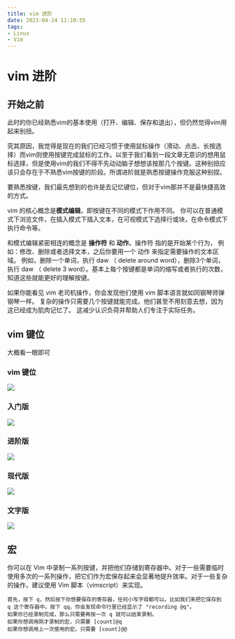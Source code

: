 ```yaml
---
title: vim 进阶
date: 2023-04-24 11:10:55
tags: 
- Linux
- Vim
---
```


# vim 进阶

## 开始之前

此时的你已经熟悉vim的基本使用（打开、编辑、保存和退出），但仍然觉得vim用起来别扭。

究其原因，我觉得是现在的我们已经习惯于使用鼠标操作（滑动、点击、长按选择）而vim则使用按键完成鼠标的工作。以至于我们看到一段文章无意识的想用鼠标选择，但是使用vim的我们不得不先动动脑子想想该按那几个按键。这种别扭应该只会存在于不熟悉vim按键的阶段。所谓进阶就是熟悉按键操作克服这种别捏。

要熟悉按键，我们最先想到的也许是去记忆键位，但对于vim那并不是最快捷高效的方式。

vim 的核心概念是**模式编辑**，即按键在不同的模式下作用不同。 你可以在普通模式下浏览文件，在插入模式下插入文本，在可视模式下选择行或块，在命令模式下执行命令等。

和模式编辑紧密相连的概念是 **操作符** 和 **动作**。操作符 指的是开始某个行为， 例如：修改、删除或者选择文本，之后你要用一个 动作 来指定需要操作的文本区域。 例如，删除一个单词，执行 daw （ delete around word），删除3个单词，执行 daw （ delete 3 word）。基本上每个按键都是单词的缩写或者执行的次数，知道这些就能更好的理解按键。

如果你能看见 vim 老司机操作，你会发现他们使用 vim 脚本语言就如同钢琴师弹钢琴一样。 复杂的操作只需要几个按键就能完成。他们甚至不用刻意去想，因为这已经成为肌肉记忆了。 这减少认识负荷并帮助人们专注于实际任务。


## vim 键位

大概看一眼即可

### vim 键位

![](2023-05-07-16-24-23.png)

### 入门版

![](entry1.png)

### 进阶版

![](advanced1.png)

### 现代版

![](morden1.png)

### 文字版

![](text1.png)


## 宏

你可以在 Vim 中录制一系列按键，并把他们存储到寄存器中。对于一些需要临时使用多次的一系列操作，把它们作为宏保存起来会显著地提升效率。对于一些复杂的操作，建议使用 Vim 脚本（vimscript）来实现。

    首先，按下 q，然后按下你想要保存的寄存器，任何小写字母都可以。比如我们来把它保存到 q 这个寄存器中。按下 qq，你会发现命令行里已经显示了 "recording @q"。
    如果你已经录制完成，那么只需要再按一次 q 就可以结束录制。
    如果你想调用刚才录制的宏，只需要 [count]@q
    如果你想调用上一次使用的宏，只需要 [count]@@